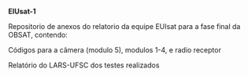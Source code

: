 **EIUsat-1**


Repositorio de anexos do relatorio da equipe EUIsat para a fase final da OBSAT, contendo:                                                
                                                          

Códigos para a câmera (modulo 5), modulos 1-4, e radio receptor 

Relatório do LARS-UFSC dos testes realizados

